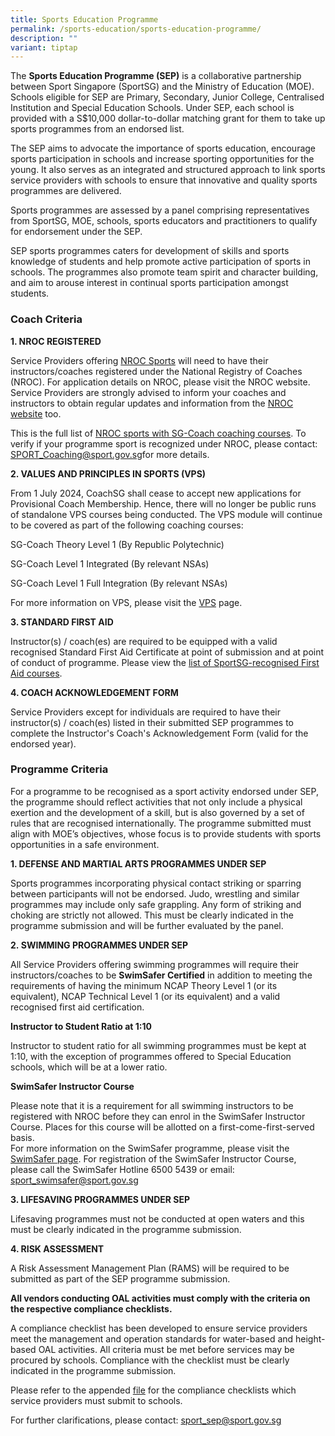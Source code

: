 ```yaml
---
title: Sports Education Programme
permalink: /sports-education/sports-education-programme/
description: ""
variant: tiptap
---
```

<p>The <strong>Sports Education Programme (SEP)</strong> is a collaborative
partnership between Sport Singapore (SportSG) and the Ministry of Education
(MOE). Schools eligible for SEP are Primary, Secondary, Junior College,
Centralised Institution and Special Education Schools. Under SEP, each
school is provided with a S$10,000 dollar-to-dollar matching grant for&nbsp;them
to take up sports programmes from an endorsed list.</p>
<p>The SEP aims to advocate the importance of sports education, encourage
sports participation in schools and increase sporting opportunities for
the young. It also serves as an integrated and structured approach to link
sports service providers with schools to ensure that innovative and quality
sports programmes are delivered.</p>
<p>Sports programmes are assessed by a panel comprising representatives from
SportSG, MOE, schools, sports educators and practitioners to qualify for
endorsement under the SEP.</p>
<p>SEP sports programmes caters for development of&nbsp;skills and sports
knowledge&nbsp;of students and help promote active participation of sports
in schools. The programmes also&nbsp;promote team spirit and character
building, and aim to arouse interest in continual sports participation
amongst students.</p>
<h3><strong>Coach Criteria</strong></h3>
<p><strong>1. NROC REGISTERED</strong>
</p>
<p>Service Providers offering <a href="https://coachsg.sportsingapore.gov.sg/sgcoachprogramme" rel="noopener nofollow" target="_blank">NROC Sports</a> will
need to have their instructors/coaches registered under the National Registry
of Coaches (NROC). For application details on NROC, please visit the NROC
website. Service Providers are strongly advised to inform your coaches
and instructors to obtain regular updates and information from the <a href="https://coachsg.sportsingapore.gov.sg/nroc" rel="noopener nofollow" target="_blank">NROC website</a> too.</p>
<p>This is the full list of <a href="https://coachsg.sportsingapore.gov.sg/sgcoachprogramme" rel="noopener nofollow" target="_blank">NROC sports with SG-Coach coaching courses</a>.
To verify if your programme sport is recognized under NROC, please contact:
<a href="mailto:SPORT_Coaching@sport.gov.sg" rel="noopener noreferrer nofollow" target="_blank">SPORT_Coaching@sport.gov.sg</a>for more details.</p>
<p></p>
<p><strong>2. VALUES AND PRINCIPLES IN SPORTS (VPS)</strong>
</p>
<p>From 1 July 2024, CoachSG shall cease to accept new applications for Provisional
Coach Membership. Hence, there will no longer be public runs of standalone
VPS courses being conducted. The VPS module will continue to be covered
as part of the following coaching courses:</p>
<p>SG-Coach Theory Level 1 (By Republic Polytechnic)</p>
<p>SG-Coach Level 1 Integrated (By relevant NSAs)</p>
<p>SG-Coach Level 1 Full Integration (By relevant NSAs)</p>
<p>For more information on VPS, please visit the <a href="https://coachsg.sportsingapore.gov.sg/value-and-principles-in-sport-certification" rel="noopener nofollow" target="_blank">VPS</a> page.</p>
<p></p>
<p><strong>3. STANDARD FIRST AID</strong>
</p>
<p>Instructor(s) / coach(es) are required to be equipped with a valid recognised
Standard First Aid Certificate at point of submission and at point of conduct
of programme. Please view the&nbsp;<a href="/support-resources/national-registry-of-coaches/accredited-standard-first-aid-with-aed-courses/" rel="noopener noreferrer nofollow" target="_blank">list of SportSG-recognised First Aid courses</a>.</p>
<p><strong>4. COACH ACKNOWLEDGEMENT FORM</strong>
</p>
<p>Service Providers except for individuals are required to have their instructor(s)
/ coach(es) listed in their submitted SEP programmes to complete the Instructor's
Coach's Acknowledgement Form (valid for the endorsed year).</p>
<h3><strong>Programme Criteria</strong></h3>
<p>For a programme to be recognised as a sport activity endorsed under SEP,
the programme should reflect activities that not only include a physical
exertion and the development of a skill, but is also governed by a set
of rules that are recognised internationally. The programme submitted must
align with MOE’s objectives, whose focus is to provide students with sports
opportunities in a safe environment.</p>
<p><strong>1. DEFENSE AND MARTIAL ARTS PROGRAMMES UNDER SEP</strong>
</p>
<p>Sports programmes incorporating physical contact striking or sparring
between participants will not be endorsed. Judo, wrestling and similar
programmes&nbsp;may include only safe grappling.&nbsp;Any form of striking
and choking are strictly not allowed. This must be clearly indicated in
the programme submission and will be further evaluated by the panel.</p>
<p><strong>2.&nbsp;SWIMMING PROGRAMMES UNDER SEP</strong>
</p>
<p>All Service Providers offering swimming programmes will require their
instructors/coaches to be <strong>SwimSafer Certified</strong> in addition
to meeting the requirements of having the minimum NCAP Theory Level 1 (or
its equivalent), NCAP Technical Level 1 (or its equivalent) and a valid
recognised first aid certification.</p>
<p><strong>Instructor to Student Ratio at 1:10</strong>
</p>
<p>Instructor to student ratio for all swimming programmes must be kept at
1:10, with the exception of programmes offered to Special Education schools,
which will be at a lower ratio.</p>
<p><strong>SwimSafer Instructor Course</strong>
</p>
<p>Please note that it is a requirement for all swimming instructors to be
registered with NROC before they can enrol in the SwimSafer Instructor
Course. Places for this course will be allotted on a first-come-first-served
basis.
<br>For more information on the SwimSafer programme, please visit the&nbsp;
<a href="https://www.activesgcircle.gov.sg/academies-clubs/initiatives/swimsafer" rel="noopener noreferrer nofollow" target="_blank">SwimSafer page</a>.&nbsp;For registration of the SwimSafer Instructor
Course, please call the SwimSafer Hotline&nbsp;6500 5439&nbsp;or email:&nbsp;
<a href="mailto:sport_swimsafer@sport.gov.sg" rel="noopener noreferrer nofollow" target="_blank">sport_swimsafer@sport.gov.sg</a>
</p>
<p><strong>3. LIFESAVING PROGRAMMES UNDER SEP</strong>
</p>
<p>Lifesaving programmes must not be conducted at open waters and this must
be clearly indicated in the programme submission.</p>
<p><strong>4. RISK ASSESSMENT</strong>
</p>
<p>A Risk Assessment Management Plan (RAMS) will be required to be submitted
as part of the SEP programme submission.</p>
<p><strong>All vendors conducting OAL activities must comply with the criteria on the respective compliance checklists.</strong>
</p>
<p>A compliance checklist has been developed to ensure service providers
meet the management and operation standards for water-based and height-based
OAL activities. All criteria must be met before services may be procured
by schools. Compliance with the checklist must be clearly indicated in
the programme submission.</p>
<p>Please refer to the appended&nbsp;<a href="/files/Sport%20Education/Sport%20Education%20Programmes/Compliance%20Checklists%20for%20Procurement%20of%20OAL%20Activities_version%204%20Feb%2022.pdf" rel="noopener noreferrer nofollow" target="_blank">file</a> for
the compliance checklists which service providers must submit to schools.</p>
<p>For further clarifications, please contact: <a href="mailto:sport_sep@sport.gov.sg" rel="noopener noreferrer nofollow" target="_blank">sport_sep@sport.gov.sg</a>
</p>